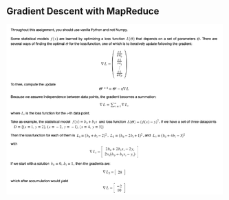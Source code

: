 ## Gradient Descent with MapReduce

<img src="https://github.com/Advaitiyer/advaitiyer.github.io/blob/master/assets/images/big-data-analytics/gradient-descent-mapreduce.png?raw=true"/>
